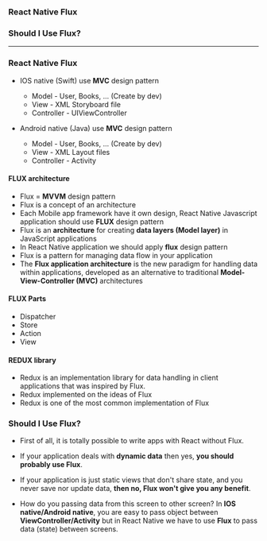 ### React Native Flux
### Should I Use Flux?

--------------------------------------------------------------

### React Native Flux

* IOS native (Swift) use **MVC** design pattern
  * Model - User, Books, ... (Create by dev)
  * View - XML Storyboard file
  * Controller - UIViewController
  
* Android native (Java) use **MVC** design pattern
  * Model - User, Books, ... (Create by dev)
  * View - XML Layout files
  * Controller - Activity

#### FLUX architecture
* Flux = **MVVM** design pattern
* Flux is a concept of an architecture
* Each Mobile app framework have it own design, React Native Javascript application should use **FLUX** design pattern
* Flux is an **architecture** for creating **data layers (Model layer)** in JavaScript applications
* In React Native application we should apply **flux** design pattern
* Flux is a pattern for managing data flow in your application
* The **Flux application architecture** is the new paradigm for handling data within applications, developed as an alternative to traditional **Model-View-Controller (MVC)** architectures

#### FLUX Parts
* Dispatcher
* Store
* Action
* View

#### REDUX library
* Redux is an implementation library for data handling in client applications that was inspired by Flux. 
* Redux implemented on the ideas of Flux
* Redux is one of the most common implementation of Flux


### Should I Use Flux?
* First of all, it is totally possible to write apps with React without Flux.

* If your application deals with **dynamic data** then yes, **you should probably use Flux**.

* If your application is just static views that don't share state, and you never save nor update data, **then no, Flux won't give you any benefit**.

* How do you passing data from this screen to other screen? In **IOS native/Android native**, you are easy to pass object between **ViewController/Activity** but in React Native we have to use **Flux** to pass data (state) between screens.








